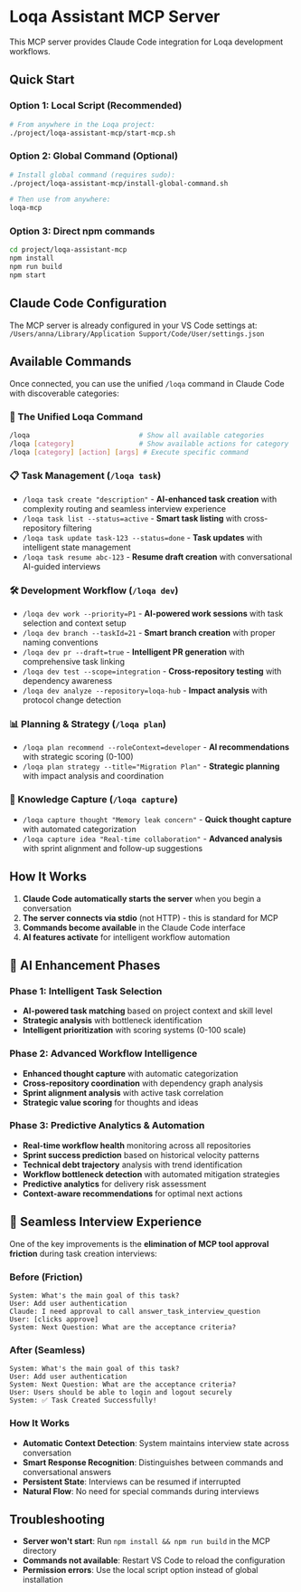 # Loqa Assistant MCP Server

This MCP server provides Claude Code integration for Loqa development workflows.

## Quick Start

### Option 1: Local Script (Recommended)
```bash
# From anywhere in the Loqa project:
./project/loqa-assistant-mcp/start-mcp.sh
```

### Option 2: Global Command (Optional)
```bash
# Install global command (requires sudo):
./project/loqa-assistant-mcp/install-global-command.sh

# Then use from anywhere:
loqa-mcp
```

### Option 3: Direct npm commands
```bash
cd project/loqa-assistant-mcp
npm install
npm run build
npm start
```

## Claude Code Configuration

The MCP server is already configured in your VS Code settings at:
`/Users/anna/Library/Application Support/Code/User/settings.json`

## Available Commands

Once connected, you can use the unified `/loqa` command in Claude Code with discoverable categories:

### 🚀 The Unified Loqa Command

```bash
/loqa                           # Show all available categories
/loqa [category]                # Show available actions for category  
/loqa [category] [action] [args] # Execute specific command
```

### 📋 Task Management (`/loqa task`)
- `/loqa task create "description"` - **AI-enhanced task creation** with complexity routing and seamless interview experience
- `/loqa task list --status=active` - **Smart task listing** with cross-repository filtering
- `/loqa task update task-123 --status=done` - **Task updates** with intelligent state management
- `/loqa task resume abc-123` - **Resume draft creation** with conversational AI-guided interviews

### 🛠️ Development Workflow (`/loqa dev`)
- `/loqa dev work --priority=P1` - **AI-powered work sessions** with task selection and context setup
- `/loqa dev branch --taskId=21` - **Smart branch creation** with proper naming conventions
- `/loqa dev pr --draft=true` - **Intelligent PR generation** with comprehensive task linking
- `/loqa dev test --scope=integration` - **Cross-repository testing** with dependency awareness
- `/loqa dev analyze --repository=loqa-hub` - **Impact analysis** with protocol change detection

### 📊 Planning & Strategy (`/loqa plan`)
- `/loqa plan recommend --roleContext=developer` - **AI recommendations** with strategic scoring (0-100)
- `/loqa plan strategy --title="Migration Plan"` - **Strategic planning** with impact analysis and coordination

### 💭 Knowledge Capture (`/loqa capture`)
- `/loqa capture thought "Memory leak concern"` - **Quick thought capture** with automated categorization
- `/loqa capture idea "Real-time collaboration"` - **Advanced analysis** with sprint alignment and follow-up suggestions

## How It Works

1. **Claude Code automatically starts the server** when you begin a conversation
2. **The server connects via stdio** (not HTTP) - this is standard for MCP
3. **Commands become available** in the Claude Code interface
4. **AI features activate** for intelligent workflow automation

## 🧠 AI Enhancement Phases

### Phase 1: Intelligent Task Selection
- **AI-powered task matching** based on project context and skill level
- **Strategic analysis** with bottleneck identification
- **Intelligent prioritization** with scoring systems (0-100 scale)

### Phase 2: Advanced Workflow Intelligence  
- **Enhanced thought capture** with automatic categorization
- **Cross-repository coordination** with dependency graph analysis
- **Sprint alignment analysis** with active task correlation
- **Strategic value scoring** for thoughts and ideas

### Phase 3: Predictive Analytics & Automation
- **Real-time workflow health** monitoring across all repositories
- **Sprint success prediction** based on historical velocity patterns
- **Technical debt trajectory** analysis with trend identification
- **Workflow bottleneck detection** with automated mitigation strategies
- **Predictive analytics** for delivery risk assessment
- **Context-aware recommendations** for optimal next actions

## 🎯 Seamless Interview Experience

One of the key improvements is the **elimination of MCP tool approval friction** during task creation interviews:

### Before (Friction)
```
System: What's the main goal of this task?
User: Add user authentication
Claude: I need approval to call answer_task_interview_question
User: [clicks approve]
System: Next Question: What are the acceptance criteria?
```

### After (Seamless)
```
System: What's the main goal of this task?
User: Add user authentication
System: Next Question: What are the acceptance criteria?
User: Users should be able to login and logout securely
System: ✅ Task Created Successfully!
```

### How It Works
- **Automatic Context Detection**: System maintains interview state across conversation
- **Smart Response Recognition**: Distinguishes between commands and conversational answers  
- **Persistent State**: Interviews can be resumed if interrupted
- **Natural Flow**: No need for special commands during interviews

## Troubleshooting

- **Server won't start**: Run `npm install && npm run build` in the MCP directory
- **Commands not available**: Restart VS Code to reload the configuration
- **Permission errors**: Use the local script option instead of global installation